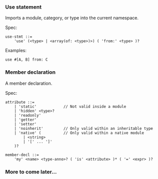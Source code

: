 ### Use statement
Imports a module, category, or type into the current namespace.

Spec:
```antlr
use-stmt ::=
	'use' (<type> | <array(of: <type>)>) ( 'from:' <type> )?
```

Examples:
```
use #[A, B] from: C
```

### Member declaration
A member declaration.

Spec:
```antlr
attribute ::=
	| 'static'            // Not valid inside a module
	| 'hidden' <type>?
	| 'readonly'
	| 'getter'
	| 'setter'
	| 'noinherit'         // Only valid within an inheritable type
	| 'native' (          // Only valid within a native module
		| <string>
		| '[' ... ']'
	)?

member-decl ::=
	'my' <name> <type-anno>? ( 'is' <attribute> )* ( '=' <expr> )?
```

### More to come later...